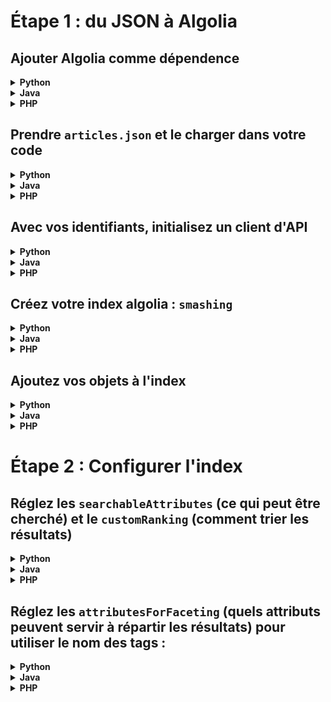 
# Étape 1 : du JSON à Algolia

## Ajouter Algolia comme dépendence

<details>
<summary><b>Python</b></summary>
 
```python
# requirements.txt
algoliasearch
```
</details>
<details>
 <summary><b>Java</b></summary>   
 
```xml
<!-- pom.xml -->
<dependency>
  <groupId>com.algolia</groupId>
  <artifactId>algoliasearch</artifactId>
  <version>[2,]</version>
</dependency>
```
</details>
<details>
<summary><b>PHP</b></summary>      

```php
composer require algolia/algoliasearch-client-php
```
</details>

## Prendre `articles.json` et le charger dans votre code

<details>
<summary><b>Python</b></summary>   

```python
with open("../data/articles.json") as f:
articles = json.load(f)
print(json.dumps(articles, indent=4))
``` 
</details>
<details>
<summary><b>Java</b></summary>   

```java
BufferedReader br = new BufferedReader(new FileReader("../data/articles.json"));
articles = com.algolia.search.Defaults.DEFAULT_OBJECT_MAPPER.readValue(br, new TypeReference<List<Article>>(){});
```

</details>
<details>
<summary><b>PHP</b></summary>   

```php
$batch = json_decode(file_get_contents('../data/articles.json'), true);
```
</details>

## Avec vos identifiants, initialisez un client d'API

<details>
<summary><b>Python</b></summary>   

```python
client = algoliasearch.Client("YOUR_APP_ID", "YOUR_ADMIN_API_KEY")
```
</details>
<details>
<summary><b>Java</b></summary>      

```java
APIClient client = new ApacheAPIClientBuilder("YOUR_APP_ID", "YOUR_ADMIN_API_KEY").build();
```
</details>
<details>
<summary><b>PHP</b></summary>      

```php
$client = new \AlgoliaSearch\Client("YOUR_APP_ID", "YOUR_ADMIN_API_KEY");
```
</details>

## Créez votre index algolia : `smashing`
<details>
<summary><b>Python</b></summary>   

```python
index = client.init_index("smashing")
```
</details>
<details>
<summary><b>Java</b></summary>      

```java
Index<Article> index = client.initIndex("smashing", Article.class);
```
</details>
<details>
<summary><b>PHP</b></summary>      

```php
$index = $client->initIndex('smashing');
```
</details>

## Ajoutez vos objets à l'index

<details>
<summary><b>Python</b></summary>   

```python
index.add_objects(articles)
```
</details>
<details>
<summary><b>Java</b></summary>      

```java
index.addObjects(articles);
```
</details>
<details>
<summary><b>PHP</b></summary>      

```php
$index->addObjects($batch);
```
</details>

# Étape 2 : Configurer l'index

## Réglez les `searchableAttributes` (ce qui peut être cherché) et le `customRanking` (comment trier les résultats)
<details>
<summary><b>Python</b></summary>     

```python
index.set_settings({
    "searchableAttributes": ["title", "description", "tags", "author"],
    "customRanking": ["desc(commentCount)"]
})
```
</details>
<details>
<summary><b>Java</b></summary>      

```java
index.setSettings(new IndexSettings()
                      .setSearchableAttributes(Arrays.asList("title", "description", "tags", "author"))
                      .setCustomRanking(Arrays.asList("desc(commentCount)")));
```
</details>
<details>
<summary><b>PHP</b></summary>      

```php
$index->setSettings(array(
    "searchableAttributes" => array("title", "description", "tags", "author"),
    "customRanking" => array("desc(commentCount)")));
```
</details>

## Réglez les `attributesForFaceting` (quels attributs peuvent servir à répartir les résultats) pour utiliser le nom des tags :
<details>
<summary><b>Python</b></summary>   

```python
res = index.set_settings({
        "attributesForFaceting": ["tags.name"]
})
index.wait_task(res['taskID']) # as operations are asynchronous, we explicitly wait for task completion
print("Attributes for faceting: %s." % index.get_settings()['attributesForFaceting'])
```
</details>
<details>
<summary><b>Java</b></summary>      

```java
index.setSettings(new IndexSettings().setAttributesForFaceting(Arrays.asList("tags.name")))
     .waitForCompletion(); // as operations are asynchronous, we explicitly wait for task completion
System.out.println(index.getSettings().getAttributesForFaceting());
```
</details>
<details>
<summary><b>PHP</b></summary>      

```php
$res = $index->setSettings(array("attributesForFaceting" => array("tags.name")));
$index->waitTask($res['taskID']); // as operations are asynchronous, we explicitly wait for task completion
$settings = $index->getSettings();
var_dump($settings['attributesForFaceting']);

```
</details>
